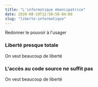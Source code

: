 ```yaml
---
title: "L'informatique émancipatrice"
date: 2020-08-19T12:50:58-04:00
slug: "liberte-informatique"
---
```


Redonner le pouvoir à l'usager
<!--more-->

### Liberté presque totale

On veut beaucoup de liberté

### L'accès au code source ne suffit pas

On veut beaucoup de liberté

<!--more-->



